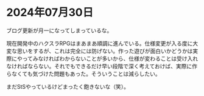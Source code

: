 # 2024年07月30日

ブログ更新が月一になってしまっているな。

現在開発中のハクスラRPGはまあまあ順調に進んでいる。仕様変更が入る度に大変な思いをするが、これは完全には防げない。作った遊びが面白いかどうかは実際にやってみなければわからないことが多いから、仕様が変わることは受け入れなければならない。それでもできるだけ早い段階で深く考えておけば、実際に作らなくても気づけた問題もあった。そういうことは減らしたい。

まだStSやっているけどまったく飽きないな（笑）。

